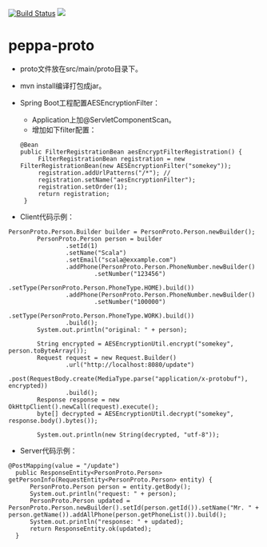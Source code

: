 [![Build Status](https://travis-ci.org/Tradingchain/peppa-proto.svg?branch=master)](https://travis-ci.org/Tradingchain/peppa-proto)
[![](https://jitpack.io/v/Tradingchain/peppa-proto.svg)](https://jitpack.io/#Tradingchain/peppa-proto)

# peppa-proto

* proto文件放在src/main/proto目录下。

* mvn install编译打包成jar。

* Spring Boot工程配置AESEncryptionFilter：

   - Application上加@ServletComponentScan。
   - 增加如下filter配置：
   ```
   @Bean
   public FilterRegistrationBean aesEncryptFilterRegistration() { 
        FilterRegistrationBean registration = new FilterRegistrationBean(new AESEncryptionFilter("somekey"));
        registration.addUrlPatterns("/*"); //
        registration.setName("aesEncryptionFilter");
        registration.setOrder(1);
        return registration;
    }
     ```
     
* Client代码示例：
```
PersonProto.Person.Builder builder = PersonProto.Person.newBuilder();
        PersonProto.Person person = builder
                .setId(1)
                .setName("Scala")
                .setEmail("scala@exxample.com")
                .addPhone(PersonProto.Person.PhoneNumber.newBuilder()
                        .setNumber("123456")
                        .setType(PersonProto.Person.PhoneType.HOME).build())
                .addPhone(PersonProto.Person.PhoneNumber.newBuilder()
                        .setNumber("100000")
                        .setType(PersonProto.Person.PhoneType.WORK).build())
                .build();
        System.out.println("original: " + person);

        String encrypted = AESEncryptionUtil.encrypt("somekey", person.toByteArray());
        Request request = new Request.Builder()
                .url("http://localhost:8080/update")
                .post(RequestBody.create(MediaType.parse("application/x-protobuf"), encrypted))
                .build();
        Response response = new OkHttpClient().newCall(request).execute();
        byte[] decrypted = AESEncryptionUtil.decrypt("somekey", response.body().bytes());

        System.out.println(new String(decrypted, "utf-8"));
  ```
  
  * Server代码示例：
  ```
  @PostMapping(value = "/update")
    public ResponseEntity<PersonProto.Person> getPersonInfo(RequestEntity<PersonProto.Person> entity) {
        PersonProto.Person person = entity.getBody();
        System.out.println("request: " + person);
        PersonProto.Person updated = PersonProto.Person.newBuilder().setId(person.getId()).setName("Mr. " + person.getName()).addAllPhone(person.getPhoneList()).build();
        System.out.println("response: " + updated);
        return ResponseEntity.ok(updated);
    }
  ```
